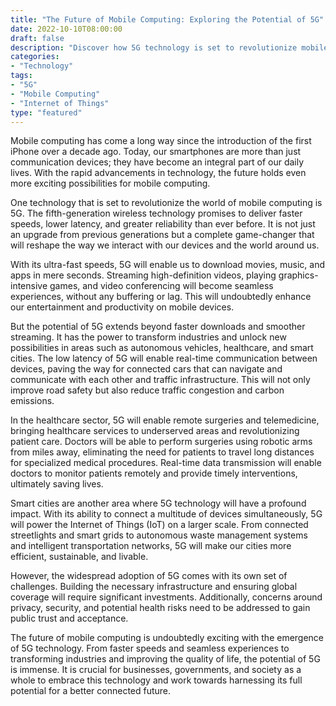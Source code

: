 ```yaml
--- 
title: "The Future of Mobile Computing: Exploring the Potential of 5G"
date: 2022-10-10T08:00:00
draft: false
description: "Discover how 5G technology is set to revolutionize mobile computing and unlock new possibilities."
categories: 
- "Technology"
tags: 
- "5G"
- "Mobile Computing"
- "Internet of Things"
type: "featured"
--- 
```


Mobile computing has come a long way since the introduction of the first iPhone over a decade ago. Today, our smartphones are more than just communication devices; they have become an integral part of our daily lives. With the rapid advancements in technology, the future holds even more exciting possibilities for mobile computing.

One technology that is set to revolutionize the world of mobile computing is 5G. The fifth-generation wireless technology promises to deliver faster speeds, lower latency, and greater reliability than ever before. It is not just an upgrade from previous generations but a complete game-changer that will reshape the way we interact with our devices and the world around us.

With its ultra-fast speeds, 5G will enable us to download movies, music, and apps in mere seconds. Streaming high-definition videos, playing graphics-intensive games, and video conferencing will become seamless experiences, without any buffering or lag. This will undoubtedly enhance our entertainment and productivity on mobile devices.

But the potential of 5G extends beyond faster downloads and smoother streaming. It has the power to transform industries and unlock new possibilities in areas such as autonomous vehicles, healthcare, and smart cities. The low latency of 5G will enable real-time communication between devices, paving the way for connected cars that can navigate and communicate with each other and traffic infrastructure. This will not only improve road safety but also reduce traffic congestion and carbon emissions.

In the healthcare sector, 5G will enable remote surgeries and telemedicine, bringing healthcare services to underserved areas and revolutionizing patient care. Doctors will be able to perform surgeries using robotic arms from miles away, eliminating the need for patients to travel long distances for specialized medical procedures. Real-time data transmission will enable doctors to monitor patients remotely and provide timely interventions, ultimately saving lives.

Smart cities are another area where 5G technology will have a profound impact. With its ability to connect a multitude of devices simultaneously, 5G will power the Internet of Things (IoT) on a larger scale. From connected streetlights and smart grids to autonomous waste management systems and intelligent transportation networks, 5G will make our cities more efficient, sustainable, and livable.

However, the widespread adoption of 5G comes with its own set of challenges. Building the necessary infrastructure and ensuring global coverage will require significant investments. Additionally, concerns around privacy, security, and potential health risks need to be addressed to gain public trust and acceptance.

The future of mobile computing is undoubtedly exciting with the emergence of 5G technology. From faster speeds and seamless experiences to transforming industries and improving the quality of life, the potential of 5G is immense. It is crucial for businesses, governments, and society as a whole to embrace this technology and work towards harnessing its full potential for a better connected future.
